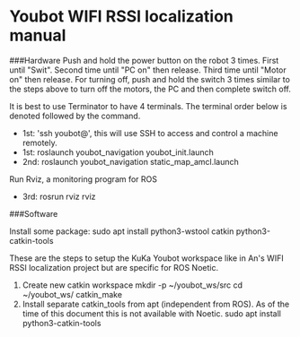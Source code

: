 # Youbot WIFI RSSI localization manual

###Hardware
Push and hold the power button on the robot 3 times. First until "Swit". Second time until "PC on" then release. Third time until "Motor on" then release.
For turning off, push and hold the switch 3 times similar to the steps above to turn off the motors, the PC and then complete switch off. 

It is best to use Terminator to have 4 terminals. The terminal order below is denoted followed by the command.

* 1st: 
  'ssh youbot@<the-ip-address-of-the-robot>', this will use SSH to access and control a machine remotely.
* 1st: 
  roslaunch youbot_navigation youbot_init.launch
* 2nd: roslaunch youbot_navigation static_map_amcl.launch

Run Rviz, a monitoring program for ROS

* 3rd: rosrun rviz rviz


###Software

Install some package:
sudo apt install python3-wstool catkin python3-catkin-tools

These are the steps to setup the KuKa Youbot workspace like in An's WIFI RSSI localization project but are specific for ROS Noetic.
1. Create new catkin workspace
	mkdir -p ~/youbot_ws/src
	cd ~/youbot_ws/
	catkin_make
2. Install separate catkin_tools from apt (independent from ROS). As of the time of this document this is not available with Noetic.
	sudo apt install python3-catkin-tools

